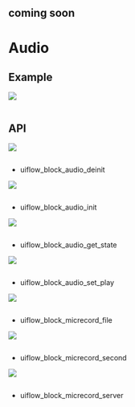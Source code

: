 ## coming soon

# Audio

## Example

<img class="blockly_svg" src="example.svg">

```python

```

## API

<img class="blockly_svg" src="https://m5stack.oss-cn-shenzhen.aliyuncs.com/resource/docs/static/assets/img/uiflow/blockly/media_trans/audio/uiflow_block_audio_deinit.svg">

```python

```

- uiflow_block_audio_deinit

<img class="blockly_svg" src="https://m5stack.oss-cn-shenzhen.aliyuncs.com/resource/docs/static/assets/img/uiflow/blockly/media_trans/audio/uiflow_block_audio_init.svg">

```python

```

- uiflow_block_audio_init

<img class="blockly_svg" src="https://m5stack.oss-cn-shenzhen.aliyuncs.com/resource/docs/static/assets/img/uiflow/blockly/media_trans/audio/uiflow_block_audio_get_state.svg">

```python

```

- uiflow_block_audio_get_state

<img class="blockly_svg" src="https://m5stack.oss-cn-shenzhen.aliyuncs.com/resource/docs/static/assets/img/uiflow/blockly/media_trans/audio/uiflow_block_audio_set_play.svg">

```python

```

- uiflow_block_audio_set_play

<img class="blockly_svg" src="https://m5stack.oss-cn-shenzhen.aliyuncs.com/resource/docs/static/assets/img/uiflow/blockly/media_trans/audio/uiflow_block_micrecord_file.svg">

```python

```

- uiflow_block_micrecord_file

<img class="blockly_svg" src="https://m5stack.oss-cn-shenzhen.aliyuncs.com/resource/docs/static/assets/img/uiflow/blockly/media_trans/audio/uiflow_block_micrecord_second.svg">

```python

```

- uiflow_block_micrecord_second

<img class="blockly_svg" src="https://m5stack.oss-cn-shenzhen.aliyuncs.com/resource/docs/static/assets/img/uiflow/blockly/media_trans/audio/uiflow_block_micrecord_server.svg">

```python

```

- uiflow_block_micrecord_server

